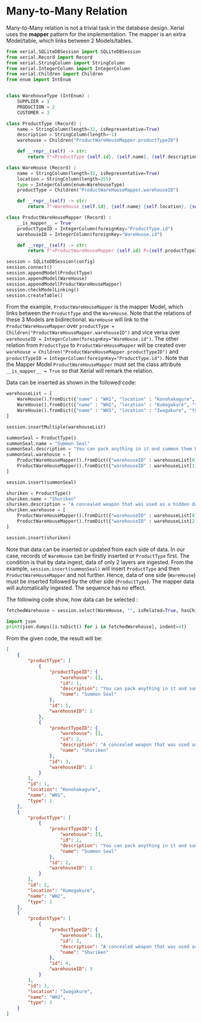 # Many-to-Many Relation

Many-to-Many relation is not a trivial task in the database design.
Xerial uses the **mapper** pattern for the implementation. The mapper
is an extra Model/table, which links between 2 Models/tables.

```python
from xerial.SQLiteDBSession import SQLiteDBSession
from xerial.Record import Record
from xerial.StringColumn import StringColumn
from xerial.IntegerColumn import IntegerColumn
from xerial.Children import Children
from enum import IntEnum


class WarehouseType (IntEnum) :
	SUPPLIER = 1
	PRODUCTION = 2
	CUSTOMER = 3

class ProductType (Record) :
	name = StringColumn(length=32, isRepresentative=True)
	description = StringColumn(length=-1)
	warehouse = Children("ProductWareHouseMapper.productTypeID")

	def __repr__(self) -> str:
		return f"<ProductType {self.id}, {self.name}, {self.description}, {self.warehouse}>"

class WareHouse (Record) :
	name = StringColumn(length=32, isRepresentative=True)
	location = StringColumn(length=255)
	type = IntegerColumn(enum=WarehouseType)
	productType = Children("ProductWareHouseMapper.warehouseID")

	def __repr__(self) -> str:
		return f"<WareHouse {self.id}, {self.name} {self.location}, {self.productType}>"

class ProductWareHouseMapper (Record) :
	__is_mapper__ = True
	productTypeID = IntegerColumn(foreignKey="ProductType.id")
	warehouseID = IntegerColumn(foreignKey="WareHouse.id")

	def __repr__(self) -> str:
		return f"<ProductWareHouseMapper {self.id} P={self.productTypeID} W={self.warehouseID}>"

session = SQLiteDBSession(config)
session.connect()
session.appendModel(ProductType)
session.appendModel(WareHouse)
session.appendModel(ProductWareHouseMapper)
session.checkModelLinking()
session.createTable()
```

From the example, `ProductWareHouseMapper` is the mapper Model, which links
between the `ProductType` and the `WareHouse`. Note that the relations
of these 3 Models are bidirectional. `WareHouse`
will link to the `ProductWareHouseMapper` over 
`productType = Children("ProductWareHouseMapper.warehouseID")` and vice versa
over `warehouseID = IntegerColumn(foreignKey="WareHouse.id")`.
The other relation from `ProductType` to `ProductWareHouseMapper`
will be created over `warehouse = Children("ProductWareHouseMapper.productTypeID")`
and `productTypeID = IntegerColumn(foreignKey="ProductType.id")`.
Note that the Mapper Model `ProductWareHouseMapper` must set the class attribute
`__is_mapper__ = True` so that Xerial will remark the relation.

Data can be inserted as shown in the followed code:

```python
warehouseList = [
	WareHouse().fromDict({"name" : "WH1", "location" : "Konohakagure", "type" : 1}),
	WareHouse().fromDict({"name" : "WH2", "location" : "Kumogakure", "type" : 2}),
	WareHouse().fromDict({"name" : "WH3", "location" : "Iwagakure", "type" : 3}),
]

session.insertMultiple(warehouseList)

summonSeal = ProductType()
summonSeal.name = "Summon Seal"
summonSeal.description = "You can pack anything in it and summon them back any time you want."
summonSeal.warehouse = [
	ProductWareHouseMapper().fromDict({"warehouseID" : warehouseList[0].toDict()}),
	ProductWareHouseMapper().fromDict({"warehouseID" : warehouseList[1].toDict()})
]

session.insert(summonSeal)

shuriken = ProductType()
shuriken.name = "Shuriken"
shuriken.description = "A concealed weapon that was used as a hidden dagger or metsubushi to distract or misdirect."
shuriken.warehouse = [
	ProductWareHouseMapper().fromDict({"warehouseID" : warehouseList[0].toDict()}),
	ProductWareHouseMapper().fromDict({"warehouseID" : warehouseList[2].toDict()})
]

session.insert(shuriken)
```

Note that data can be inserted or updated from each side of data. In our case,
records of `WareHouse` can be firstly inserted or `ProductType` first.
The condition is that by data ingest, data of only 2 layers are ingested.
From the example, `session.insert(summonSeal)` will insert `ProductType`
and then `ProductWareHouseMapper` and not further. Hence, data of one side
(`WareHouse`) must be inserted followed by the other side (`ProductType`).
The mapper data will automatically ingested. The sequence has no effect.

The following code show, how data can be selected :

```python
fetchedWarehouse = session.select(WareHouse, "", isRelated=True, hasChildren=True)

import json
print(json.dumps([i.toDict() for i in fetchedWarehouse], indent=4))
```

From the given code, the result will be:
```json
[
    {
        "productType": [
            {
                "productTypeID": {
                    "warehouse": [],
                    "id": 1,
                    "description": "You can pack anything in it and summon them back any time you want.",
                    "name": "Summon Seal"
                },
                "id": 1,
                "warehouseID": 1
            },
            {
                "productTypeID": {
                    "warehouse": [],
                    "id": 2,
                    "description": "A concealed weapon that was used as a hidden dagger or metsubushi to distract or misdirect.",
                    "name": "Shuriken"
                },
                "id": 3,
                "warehouseID": 1
            }
        ],
        "id": 1,
        "location": "Konohakagure",
        "name": "WH1",
        "type": 1
    },
    {
        "productType": [
            {
                "productTypeID": {
                    "warehouse": [],
                    "id": 1,
                    "description": "You can pack anything in it and summon them back any time you want.",
                    "name": "Summon Seal"
                },
                "id": 2,
                "warehouseID": 2
            }
        ],
        "id": 2,
        "location": "Kumogakure",
        "name": "WH2",
        "type": 2
    },
    {
        "productType": [
            {
                "productTypeID": {
                    "warehouse": [],
                    "id": 2,
                    "description": "A concealed weapon that was used as a hidden dagger or metsubushi to distract or misdirect.",
                    "name": "Shuriken"
                },
                "id": 4,
                "warehouseID": 3
            }
        ],
        "id": 3,
        "location": "Iwagakure",
        "name": "WH3",
        "type": 3
    }
]
```
